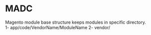 # MADC

Magento module base structure keeps modules in specific directory.\
1- app/code/VendorName/ModuleName
2- vendor/